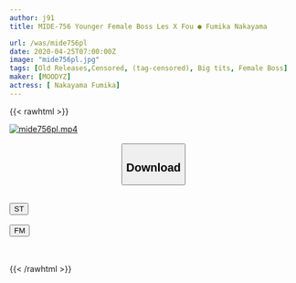 ```yaml
---
author: j91
title: MIDE-756 Younger Female Boss Les X Fou ● Fumika Nakayama

url: /was/mide756pl
date: 2020-04-25T07:00:00Z
image: "mide756pl.jpg"
tags: [Old Releases,Censored, (tag-censored), Big tits, Female Boss]
maker: [MOODYZ]
actress: [ Nakayama Fumika]
---
```



{{< rawhtml >}}

<div class="video" data-videoid="8vxeb2jzDdUlg4">
    <a href="javascript:;">
        <img src="/was/mide756pl/mide756pl.jpg" width="WIDTH" height="HEIGHT" alt="mide756pl.mp4" loading="lazy">
    </a>
</div>

<script type="text/javascript" src="https://j91.asia/asset/on-demand-st.js"></script>

<br>
  <link rel="stylesheet" href="https://j91.asia/asset/bs5.css">
  
  <center>
  <button class="btn btn-primary" type="button" data-bs-toggle="collapse" data-bs-target=".multi-collapse" aria-expanded="false" aria-controls="multiCollapseExample1 multiCollapseExample2"><h2>Download</h2></button></center>
</p>
<div class="row">
  <div class="col">
    <div class="collapse multi-collapse" id="multiCollapseExample1">
      <div class="card card-body">
	      	      <br>
<div class="buttons">  
<a href="https://streamtape.to/v/8vxeb2jzDdUlg4" target="_blank"><button class="btn-hover color-3"><i class="fa fa-download"></i> ST</button></a></div>
    </div>
  </div>
</div>
  <div class="col">
    <div class="collapse multi-collapse" id="multiCollapseExample2">
      <div class="card card-body">
	      <br>
<div class="buttons">
    <a href="https://filemoon.sx/d/okw8yk8tr7np" target="_blank"><button class="btn-hover color-8"><i class="fa fa-download"></i> FM</button></a></div>
<br><br>
      </div>
    </div>
  </div>
</div>

{{< /rawhtml >}}